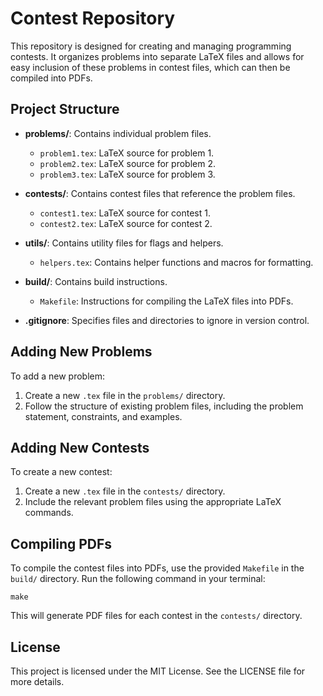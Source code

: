 # Contest Repository

This repository is designed for creating and managing programming contests. It organizes problems into separate LaTeX files and allows for easy inclusion of these problems in contest files, which can then be compiled into PDFs.

## Project Structure

- **problems/**: Contains individual problem files.
  - `problem1.tex`: LaTeX source for problem 1.
  - `problem2.tex`: LaTeX source for problem 2.
  - `problem3.tex`: LaTeX source for problem 3.

- **contests/**: Contains contest files that reference the problem files.
  - `contest1.tex`: LaTeX source for contest 1.
  - `contest2.tex`: LaTeX source for contest 2.

- **utils/**: Contains utility files for flags and helpers.
  - `helpers.tex`: Contains helper functions and macros for formatting.

- **build/**: Contains build instructions.
  - `Makefile`: Instructions for compiling the LaTeX files into PDFs.

- **.gitignore**: Specifies files and directories to ignore in version control.

## Adding New Problems

To add a new problem:
1. Create a new `.tex` file in the `problems/` directory.
2. Follow the structure of existing problem files, including the problem statement, constraints, and examples.

## Adding New Contests

To create a new contest:
1. Create a new `.tex` file in the `contests/` directory.
2. Include the relevant problem files using the appropriate LaTeX commands.

## Compiling PDFs

To compile the contest files into PDFs, use the provided `Makefile` in the `build/` directory. Run the following command in your terminal:

```
make
```

This will generate PDF files for each contest in the `contests/` directory.

## License

This project is licensed under the MIT License. See the LICENSE file for more details.